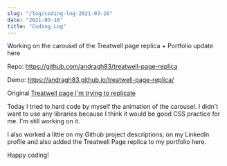 ```yaml
---
slug: "/log/coding-log-2021-03-16"
date: "2021-03-16"
title: "Coding Log"
---
```


Working on the carousel of the Treatwell page replica + Portfolio update here
<p>Repo: <a href="https://github.com/andragh83/treatwell-page-replica" target="_blank"> https://github.com/andragh83/treatwell-page-replica </a> </p>
<p>Demo: <a href="https://andragh83.github.io/treatwell-page-replica/" target="_blank"> https://andragh83.github.io/treatwell-page-replica/ </a></p> 
<p>Original <a href='https://www.treatwell.co.uk/places/treatment-balayage/offer-type-local/in-west-london-london-uk/'>Treatwell page I'm trying to replicate</a></p>

<p>Today I tried to hard code by myself the animation of the carousel. I didn't want to use any libraries because I think it would be good CSS practice for me. I'm still working on it.</p>
<p>I also worked a little on my Github project descriptions, on my LinkedIn profile and also added the Treatwell Page replica to my portfolio here.</p>
<p>Happy coding!</p>

